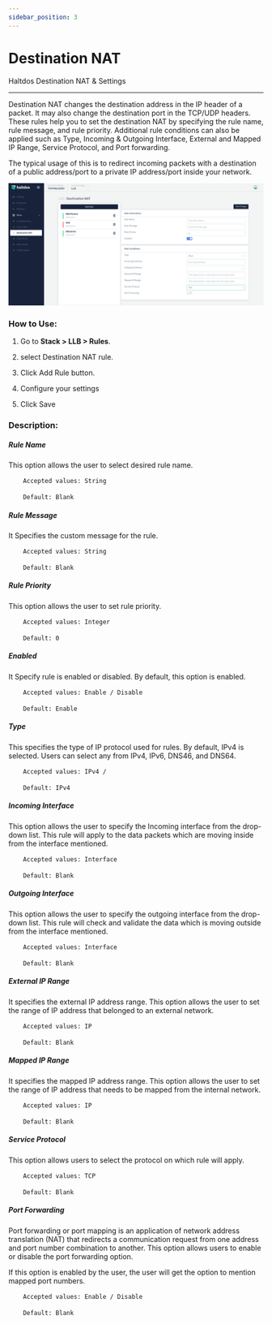 ```yaml
---
sidebar_position: 3
---
```


# Destination NAT

Haltdos Destination NAT & Settings

---

Destination NAT changes the destination address in the IP header of a packet. It may also change the destination port in the TCP/UDP headers. These rules help you to set the destination NAT by specifying the rule name, rule message, and rule priority. Additional rule conditions can also be applied such as Type, Incoming & Outgoing Interface, External and Mapped IP Range, Service Protocol, and Port forwarding.

The typical usage of this is to redirect incoming packets with a destination of a public address/port to a private IP address/port inside your network.

![destination_nat](/img/llb/v7/docs/dnat.png)

### **How to Use:**

1. Go to **Stack > LLB > Rules**.

2. select Destination NAT rule.

3. Click Add Rule button.

4. Configure your settings

5. Click Save

### **Description:**

##### **Rule Name**

This option allows the user to select desired rule name.

```
    Accepted values: String

    Default: Blank 
```


##### **Rule Message**

It Specifies the custom message for the rule.

```
    Accepted values: String

    Default: Blank 
```


##### **Rule Priority**

This option allows the user to set rule priority.

```
    Accepted values: Integer

    Default: 0 
```


##### **Enabled**

It Specify rule is enabled or disabled. By default, this option is enabled.

```
    Accepted values: Enable / Disable

    Default: Enable 
```


##### **Type**

This specifies the type of IP protocol used for rules. By default, IPv4 is selected. Users can select any from IPv4, IPv6, DNS46, and DNS64.

```
    Accepted values: IPv4 / 

    Default: IPv4 
```


##### **Incoming Interface**

This option allows the user to specify the Incoming interface from the drop-down list. This rule will apply to the data packets which are moving inside from the interface mentioned.

```
    Accepted values: Interface

    Default: Blank 
```


##### **Outgoing Interface**

This option allows the user to specify the outgoing interface from the drop-down list. This rule will check and validate the data which is moving outside from the interface mentioned.

```
    Accepted values: Interface

    Default: Blank 
```


##### **External IP Range**

It specifies the external IP address range. This option allows the user to set the range of IP address that belonged to an external network.

```
    Accepted values: IP

    Default: Blank 
```


##### **Mapped IP Range**

It specifies the mapped IP address range. This option allows the user to set the range of IP address that needs to be mapped from the internal network.

```
    Accepted values: IP

    Default: Blank 
```


##### **Service Protocol**

This option allows users to select the protocol on which rule will apply.

```
    Accepted values: TCP

    Default: Blank 
```


##### **Port Forwarding**

Port forwarding or port mapping is an application of network address translation (NAT) that redirects a communication request from one address and port number combination to another. This option allows users to enable or disable the port forwarding option.

If this option is enabled by the user, the user will get the option to mention mapped port numbers.

```
    Accepted values: Enable / Disable

    Default: Blank 
```


